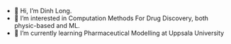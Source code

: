 - 👋 Hi, I’m Dinh Long.
- 👀 I’m interested in Computation Methods For Drug Discovery, both physic-based and ML.
- 🌱 I’m currently learning Pharmaceutical Modelling at Uppsala University


<!---
DinhLongHuynh/DinhLongHuynh is a ✨ special ✨ repository because its `README.md` (this file) appears on your GitHub profile.
You can click the Preview link to take a look at your changes.
--->
